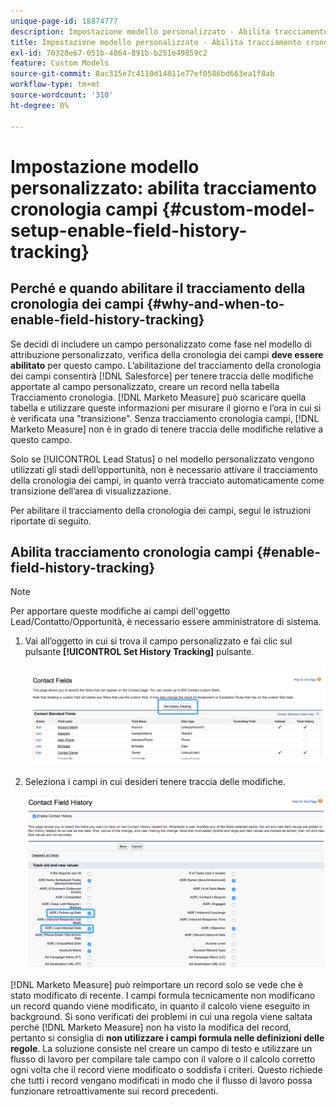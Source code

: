 ```yaml
---
unique-page-id: 18874777
description: Impostazione modello personalizzato - Abilita tracciamento cronologia campi - [!DNL Marketo Measure] - Documentazione del prodotto
title: Impostazione modello personalizzato - Abilita tracciamento cronologia campi
exl-id: 70328e67-051b-4864-891b-b251e49859c2
feature: Custom Models
source-git-commit: 8ac315e7c4110d14811e77ef0586bd663ea1f8ab
workflow-type: tm+mt
source-wordcount: '310'
ht-degree: 0%

---
```


# Impostazione modello personalizzato: abilita tracciamento cronologia campi {#custom-model-setup-enable-field-history-tracking}

## Perché e quando abilitare il tracciamento della cronologia dei campi {#why-and-when-to-enable-field-history-tracking}

Se decidi di includere un campo personalizzato come fase nel modello di attribuzione personalizzato, verifica della cronologia dei campi **deve essere abilitato** per questo campo. L’abilitazione del tracciamento della cronologia dei campi consentirà [!DNL Salesforce] per tenere traccia delle modifiche apportate al campo personalizzato, creare un record nella tabella Tracciamento cronologia. [!DNL Marketo Measure] può scaricare quella tabella e utilizzare queste informazioni per misurare il giorno e l’ora in cui si è verificata una &quot;transizione&quot;. Senza tracciamento cronologia campi, [!DNL Marketo Measure] non è in grado di tenere traccia delle modifiche relative a questo campo.

Solo se [!UICONTROL Lead Status] o nel modello personalizzato vengono utilizzati gli stadi dell’opportunità, non è necessario attivare il tracciamento della cronologia dei campi, in quanto verrà tracciato automaticamente come transizione dell’area di visualizzazione.

Per abilitare il tracciamento della cronologia dei campi, segui le istruzioni riportate di seguito.

## Abilita tracciamento cronologia campi {#enable-field-history-tracking}

>[!NOTE]
>
>Per apportare queste modifiche ai campi dell&#39;oggetto Lead/Contatto/Opportunità, è necessario essere amministratore di sistema.

1. Vai all’oggetto in cui si trova il campo personalizzato e fai clic sul pulsante **[!UICONTROL Set History Tracking]** pulsante.

   ![](assets/1.png)

1. Seleziona i campi in cui desideri tenere traccia delle modifiche.

   ![](assets/2.png)

[!DNL Marketo Measure] può reimportare un record solo se vede che è stato modificato di recente. I campi formula tecnicamente non modificano un record quando viene modificato, in quanto il calcolo viene eseguito in background. Si sono verificati dei problemi in cui una regola viene saltata perché [!DNL Marketo Measure] non ha visto la modifica del record, pertanto si consiglia di **non utilizzare i campi formula nelle definizioni delle regole**. La soluzione consiste nel creare un campo di testo e utilizzare un flusso di lavoro per compilare tale campo con il valore o il calcolo corretto ogni volta che il record viene modificato o soddisfa i criteri. Questo richiede che tutti i record vengano modificati in modo che il flusso di lavoro possa funzionare retroattivamente sui record precedenti.

